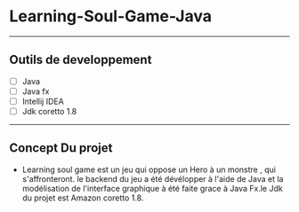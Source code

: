 # Learning-Soul-Game-Java

***
## Outils de developpement

- [ ] Java
- [ ] Java fx
- [ ] Intellij IDEA
- [ ] Jdk coretto 1.8
  
***
## Concept Du projet

* Learning soul game est un jeu qui oppose un Hero à un monstre , qui s'affronteront. le backend du jeu a été dévélopper à l'aide de Java et la modélisation de l'interface graphique à été faite grace à Java Fx.le Jdk du projet est Amazon coretto 1.8.